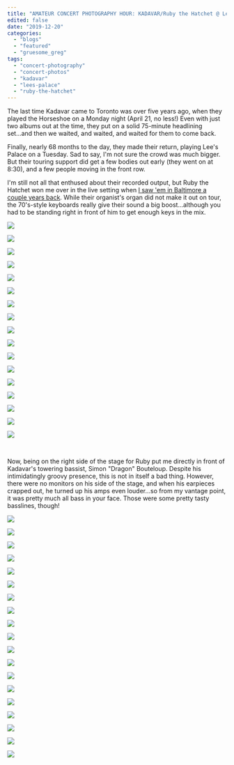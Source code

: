 ```yaml
---
title: "AMATEUR CONCERT PHOTOGRAPHY HOUR: KADAVAR/Ruby the Hatchet @ Lee's Palace, December 17, 2019"
edited: false
date: "2019-12-20"
categories:
  - "blogs"
  - "featured"
  - "gruesome_greg"
tags:
  - "concert-photography"
  - "concert-photos"
  - "kadavar"
  - "lees-palace"
  - "ruby-the-hatchet"
---
```


The last time Kadavar came to Toronto was over five years ago, when they played the Horseshoe on a Monday night (April 21, no less!) Even with just two albums out at the time, they put on a solid 75-minute headlining set...and then we waited, and waited, and waited for them to come back.

Finally, nearly 68 months to the day, they made their return, playing Lee's Palace on a Tuesday. Sad to say, I'm not sure the crowd was much bigger. But their touring support did get a few bodies out early (they went on at 8:30), and a few people moving in the front row.

I'm still not all that enthused about their recorded output, but Ruby the Hatchet won me over in the live setting when [I saw 'em in Baltimore a couple years back](https://hellbound.ca/2017/11/amateur-concert-photography-hour-days-darkness-day-two-october-29-2017/). While their organist's organ did not make it out on tour, the 70's-style keyboards really give their sound a big boost...although you had to be standing right in front of him to get enough keys in the mix.

![](https://lh3.googleusercontent.com/BW-wefA22rKI2ZPgDaNX105Zya1pC3MRzhP0jG_JtDB2F_DH6XppWRcaNIYYznE4DN-aWgaE4Ig8d3DGHhUHwBjDtinjcIuEDiC6uZxXHmS5lgW_T8u7UKw5-me-YtKM6InJ8MT-VB5cpSZnPfgKEMgW2DCIJDj9COzVGwXm0EjHD1adtVWyg0d2DnaD2RQZFpqXh-YZ6RGwgr2g3DkSL7dzKOpudl--9-CdteDISC2_dAjWlG_4Co6XsiQIFOqHnMiwNXEsAckrsAGbNG_ToF9B8vJfwM9iaiMIGhjhb19faB7cIUWUtIrSG3-HhFsevaAlwd9XIi1CRC_C-kY-OeS35JleXLKxBjLin85hChXnQVO3b6XGfroDjhGS5hhQTO5dWhW9MROeLI1d57or4OY0awHmOFRxxXmBiRG7SpyifqluxT3btSqzxdZz2CWJ2zcgUplMkAlO-bG2XmyPcZp4McLPKHAu83g1Sg7bgMFEXRgnkALY25mxN9crXS_chgbtobsJIE7oizyJvBwM7YJ3S4f9rhl46fbcHTo6bN1_FNN-I1V48jXQKiTE62wXdSEOLwVAi_zEmxMiKntRFGJ3ox1ca14CSbDSZPCU91zX0iWTSiMJuT2xh30GR8_GYtjo_S7E4BWGOkgrgxCxwF3wKCz3a1xcHwYV86orLDi2wOq0iSIcRxP3prjkw4_EJtLCurJwj0G1em4bcd5a2XrKS8qERl4dUq-3Ud7Mj15AT6kJ=w843-h632-no)

![](https://lh3.googleusercontent.com/X4txu2t2HxOHN75HUpchnZKGlJ_1UlvlxovLtlxDuzt30gXYGCTShWz_w1_4xA46aOrVMWMiIU-u8TQHgKC2Z98_3CYk_bShBrQ0GpX-bg3kFZqGH2UZVOj31yWBhMFEMiMddgtLzFhqQzmGkcH3pX0nIUiB_OUsq9p6joq33JQrOSPpqK1svSXTaRAP399W1NyTaK0uYOi99bmHK6lE7SMWMkmPmQeY39uvQPu_YoUN2eALc1DQmsiSHbZrrhHBP2gezwbFb3wEClIC0RppvXIMStH6wEE6HV_gy1KhQ3xUjzz3pak0GsQ_E-_FIyQz2Vta2G7DHOTtiOcaCW_WukDLtKlWbdwYEzzvga1uya4w0x57scgBPizyWLSCU-m90d4PHkC9ATpX5ob6Gry2zR7ae20ArVvaWppk9vW6x5gy1GlQyG6Ap0KeU6oPw0z32wxxVdfjbHPIX1koYhVI6aIB_44jB7iGEskFDw1DfS6QvBzX8z9pXFm9ogZBHgsxVyHg6uURdbu7P8ukQ-0NMFi3rTB-vm-mcikrss4qLd5jCK322WNXVJ4J1yNzZei6pxHokp8TCfnAZZrD7vIXK0K6OBwwIHsu_K9Pzs2WBh78rNqY10sUSNODDP2q7AvsDKRVWUn_hrfa7g5pM2jMHfE7QpbjLY6TvsCaUbPM6XL1IjrUzzqoaWDbALdzEP4L_ZueWAcoOwhFJdNioBzdq4kSGqO8oNifrPhLPO5MTmnJEtWO=w843-h632-no)

![](https://lh3.googleusercontent.com/7wJP-xkc1g5ot8K1EBCcMdI7929a02K9iFf_K1V6Te-jB-iqAqLOAzxifqsjv6-mEk2Fo7Yg29DIukAJxkod9nVYNhUcVmOrtADMwVXTmwPalfwAh-6sQdvClYfchYEH-ks5D61BL1bls8LXU1I2ikK4voc95nGEW1JMPMaXMsTVPma_0pFkF5H4xLZSPbQ7RqReadZW5j2LMQBj_ITIbqWnry8FRZNbJ5WQ41rySrTUEgoX-X4oVio6li_phlgSeuzKlxhV-nxhFjvBRWpvo2seWgdD0lKLSwFMGWKCbnqfqIIfNXOZVgfrcooWk_73jkTAwPNUkykZLa78-HOjJvBRnC8HRw4ahuRWtGl34Culsu4lLThWeTbmJB1_4EBaTDmTvtPoHvjqvqfqM5yyYyQyVnTlUr5uF6KpTBtrde_2qZv_p6G6CHRyat6vPvyNKM5ulQ0aFKOOp6wWpkSjKGc7NZywfnvL1fcl4Yj-kjry0V7Kd3cADpRQoEvugGY-U5TgoM8B0aa_nKMe9WhM1Jsiyyc10AK77IXtImEFcrPkRUmPv0ymvmIoYbF5318uN3lRVL44514Enfk6ZBtHr0jDN69HSqK7nNpwt9ZU8VoTPvmWgjSDgeKxFeh-hhvqk4ZCQ0lOTYHVSdSsBrKCaIm-dN24sAEjyM6vY4ksPCFOf6nnaH-2NEg=w474-h632-no)

![](https://lh3.googleusercontent.com/RtJBfXXiUOoSDLJLs4bTawvozTgLS6DnWAT778eGb2eEwTJ3gD5g0Q05H2mxp9s6tbtgN7VvdeTN-EjznExBywM9g1TDZfv1pdU58JphyBV2Q8ipa762Z3SuZNV4BZhRxBjV3BxsNytNe8OpB5biQ6q1xbM2n12wdezR4ypydjrfZtQjnkHy_bGQQzbexJN6v9uc0XTV4pM8mvFYmhG3j1J_6HyiIXseCcoJDZeZ1AsrgaCrNSxErPrRFTnRz1w2jhOBpvnY8gexzaOTl_nXs8scTx0wuiPef-LSOSYT8BPJY_fT08ms7MoHyCY1ZKGV0ZeHQqAsO9isJnofWAldNZS5wZCjv9-9SPoKdCKe9ZH5nRIZBrVO9UPaSb5xbhUzhzRJ8e6H0eipuVGZZat7HsPbES45gTW_1vrpOx_96iszj50SouopiYMN79HhsguHIXsW1bNd0rcjAjZxRWHm0W5WgXSKA9cAdmD-Y-psHPFA3Lh_xcvaxYtLDW1Eqjrj61MbpIVvQ3QArJi-9YSbZ6txODYHGNEYoboUp0eXLn8143N6sq7l_HttaGZzgCblTJxgTr8uKEWEOISeuSElOjQm4eBCGe_bEW-PzPTiK8Jea3cOiBUJhgEVCfkbP08kr10JEgh1R9eWjpfKl-M6MO6n00NFRs9rzev8e9PALGQvFhpMWqSW4PY_XwH5RUvfpe_maVRLpJW00ueM7B27qZ55GxvTtwE3vUP8XvQijSUUXfVz=w843-h632-no)

![](https://lh3.googleusercontent.com/enAFrPjXSzsshcsvNQanoxYRyGIDijCH3a_0TtKw4wUPp96nnhnCLjfgVisIA2vyJSHIFZ118B7E0kA2gOViUxvuVw_cACCSeb-RaNL8Bfz4Z6KH9diswAxmMzgyF4cBk0tG53tt918kHiBNu8t_d1o5RXpD5uA8T_KjtL45coDMCWJcTvWhvoZ_N__nJ-8HMI-UuPwdZ2Wcj0xPmkZuFOaGqlDeDnplKFwvNUwUOHnaF_qJiODIMkCEUi6FW_txni3_fGjDcsmwTBsuAbG8nEhmUT4Iw90OkXJXsoy-wBDHh3BQEhC_l9D4zkjdL2nm_wseuYbX1jgyIfx1t2lvaDrSIZI_gpxMLgWco5gxUbZVyEORrEkZKS_gVL3ORokJB4ILpV_HL4A3vNmKXll1SFMjccKsODWnf1swaixKYIn8PGnIKNVnSpd1sJtXw0xbxM1RFtWZAq7QB5I4pd9lzcI70CAakSAqKZInrTVJeHAd0TlCWLGRxSnNn-vOV6des1pulqQZWnW5NTKYyLj5vqz8J5aYqKGCemyUbrhJMJEIkCPI6lK7eJKYTfL1_HDPEeeAb9tnK75hTIz5vaOwTi17PE8m_fL27zgWFFarLKHhDK6CQZYiIeAoUM1ilqoXvoPB_3SM0PEHTwRysXXFuGVZNcq3iveVYxcJWLi4OidS6EvUIWiyIoHlkp2ZgOS90O0E6aHvqpNgkMFjNhSaDNet3gQ7Jf1JOixoBqiCyVMasReu=w843-h632-no)

![](https://lh3.googleusercontent.com/u6l6oJAczlYj8CuD74WdahZOSjn1INQ_am1CHe-KweRVYdNT5jgdHyfney_MsvSeRpDZcpAzoa4FFva3E1MKjLVXGyjLuIAj0ZHjLD-NaC4w1XPa5lR--jZ-xcis3Bj0Tknb_6TPDOIb6NPvxalQBjgWESk5xqF6WbdTl1RzahcmS4vEwJEVkox_DRWgZjPGSgSpvMKK9su106Nslbj68fPvAMCnSF9JwrshIxWaLl-ayQuk5SEs9S5nvyV1zerYTg6SzBJAALeWw06IuHQFzBvk4Mx1qU_7_ULdsU9k8oN6kcpz-3N4szRUWXtjGgXuCp_5NyGfNqP2Np-2vAX1EeTUOhE8pqxXSsTREpwAQVda25QNXLyUYhyH_ySdN9eQ4jivJH1iAI-n2oHM16uhXUbb0AR7gEY1hVfQSip_wxg3HFN3OtavMR98VVM-uLTKwarYMuTtYmmvX8NgAnUsfLSYlLyW8-Hm8j4IwliQ3wl9FUhxNs7lJJ9qWV_R01PZBhpdJmrOhbZh6LwT_44wkiAxKsStOqqkurpuk5v4rWlY0J5YwB55wBdgZO1-2Utd27pcoYSMYEnOROIZYhhkRVJdPh9i4AWwBL_I0IvU2VndQ2Fj4Rv17p5f8dEuU8tEIPbMyG-nMOkwWg4UiwzQhfQAWoMcp0rnYGKf4tovCtxwtCLRB_3WeVtWDaaagH7Jl58EqUpHOuFM_w_BmBsdTCj81-zFbdLZu9vLMLM5G4i8RRdB=w474-h632-no)

![](https://lh3.googleusercontent.com/E5PfRNXHsLRipBYQddIxSDgLdx4b8ts2fpvb6ls2StD2QcaxcjWZJIyq1cWbuAILIUyVGIP7bSUGfFYTVYA0SRNs5deRFvdedEoRDC7o9lnNsFVYXPzC_1wbpuTnm8qAuwpURTtos5fQtugKXKP2e-xLf40rlp6VFgER5RBrMaOK71kCqzty8DVTAd5yOpHZKOMRpkIAQvQbO0A9qveHQ6nZc3kUhDhEQc5lG1ozhG4PLp8mvLiPWsWKkb2Sbs9Lq0PyNqXUzsR285yd-sb4D5wjILlucId7naYQqTkGZccDQm8TsFa7YooO7rimKOnSroL0Uq5nvl1NUGpaWMZVkm0HI5E3vNlk7NoFIWSnujTU3YFl298jm9kUVG3NxowUishWRe5VjMlkEL4M746gN-8YopxbPMitYWAsQKrSae2wPMISwsLh38kM5c-BPjoQJ4PNoPyhJnytLaWwjq_OjPmB_JsMpfNIfFN6xGlbx0Ct9D4BFXY8oXcvPTDa7adcuByVSqZMHOzeBqdoVcRAV4XMD0MbIOdeO3TvfBKr8DYgVVVFAhe-EpOCM2ouZPyPyjGn5YOO_nT2FWl-6GyGEtE3doEsIAXJHOvTY00qj27xNIml8tKQGciXRQXAvsXKkaZOhQLxphnQTdrnaBDgl6nVYc-VTHqsr3wfZz69_gFkz6wKNNcN-BPT7MplaRO-ADzbZppmnxPJ0VXKjDHlUjmom4b8l4JgIoznJNcQfogo8nsH=w474-h632-no)

![](https://lh3.googleusercontent.com/KLzuspotZx8Vys2DYDiWh8N6kBgeEEh5NTXcYDlKvAxk0TJibUBWqa4dFAX0TIwzIcvebtdC0RPvI3sOpen4DTX-7nB2WGi_KmFEMLSHsFUEXTWAwKdz7uW1I-V0eQ5zCELoGi3wuj3WcLHlcN0XYBADj63wdLWqHy3vwZIE4njezOj9394FoU2RXht3JQlcobfG-Ef1OVAK_VSuyNp_jJdOSkubSOo7ozismWRPWhJ4yqX_nyaUa5xTGLB063wyFXSQscn43dpUwV0mZnnuLS04S7Yc402_WPOsxBslrQVCJqeTF-feOhyRXQg3ILZO-jNX-YpOwmueb-SnQ9hLsiLFQvAc01hPIGM6VWdE0TtRWaohGcy7IZmcQhF0VJJE1tuXanSuVzrDNcQWJu48nScwCH_d460nQmCcOkORdY2r9qfkl75Qg4r3zXMU_Gf4g2DrMn50ztfxDk3UtNF9qFhcZ2mP2FnxEUAnEYn2gs3FxC9GY4OBz1rJaLdbKgNOOghZuaPshYMkV7koWj6pGGHk64A56pRLs1EVe_YsrVMLUq1W8AEb4vVqRzK-VyyiTGi7nFjyIUSTK3AypIS1R5-bcdmMadqCeZqo9Yb2K1TbewgMXCyLAzOaU5i7qEHGU9uPViufK-BFWbYrXj2VerXQtnCjYjJBKN7SQv1ZDxrh5d3zI91sQ2ywn7Z0PynzwqfZN4096GZuBFffpATUEaQx4KejgXcFlt8Bk2CZvyuH_vzg=w474-h632-no)

![](https://lh3.googleusercontent.com/6ZW0h6VQeuENeDcczJuyJ7Prx9c5W0NuZNEQmA1UvdsikhLo7A8GHMMAq3mAnd6Mv7q6n3Le4A9sjdSkiJfOSl8o5PuHsVNcMtUpqjN4g5YLzRupLaIIF3ocs2gJUk6O44ldFyZ3RfRcFnRRqBllUhk8PzU0cDTlQqBUZOj4ULL7jAhQe_Lkmypx3szhLw2e2B-WrjeirucwX9XjBEsPq-zYUyhTsfShZxApA403Dzwt6z9VuY0YmJCgZNglzCy7EStlIMtkuK9qpg4G0wmsx1fkaVaaHu5HP_Yosvm8FSjn2HWqvLv8ScsJfHXn-KH3t9p989ALktXVvWwIjrmmkzzf1kp4L7bpKKhCSDJrQx7kwq2lHfXO3ELWgQYRO8FWPQbsjPTd9kBrVUQ9-Cp-SsePZfjzZ65JQDxnz4mJq9P4aKVUnMVD-_vG0QT3psS7WLZlGa73n-3Cw03Zfc9jSrcVHkmAde3Z6G0bxb6P2HEKR7QjklSZ3IRce1FVWQAmGe_lN59xNE1rhFQRiuBPuc7WGWPo_cno_QXY86FceT39-eTAQ7YxEp6iXZ3IJHOEEpPCx7Mfby8N2uh3QlPA2IGOKBpyVQ0mMpvScZ4tH_rnXzRb9hFhpY5yoa207IxxPb5tkk7spCz584p5-f4a9C9UZ9382Qy6sACIBp4Vkjs-GFB4Tb_xFWQ2VZMoqiAzFm6-bHERa3em1wYZTO8SoUikKtpYWlEAFkNoJAL7l0ZVNEIa=w843-h632-no)

![](https://lh3.googleusercontent.com/Q4lcHfDg3NR4xs9w2qrOPFU-jopnzwRnCKWhrNky33B29Ecde5ZusT9_VuaB7XA9tjn3w_pYRiqxE7-k5vLQhyx3b_t3dPEduXzw4n1JhrEzw6YE__1tKmhVnAJVNCa5q8yfzhJStLjtm9OEGcz0bQycrIVHUU1HsGQ7GHDzTX8GT2eteHOZs0BdagUI1Wt_sDgEIWw3nVw5OZJrrPinD8n3RMuleI0I8YQL9-X9htxKunW7ImK-Fj4-ob_jlMz9tzARIuy80ENPG12m78ysUcFluMlYLpsh2X0kit_A70BMYgdoV2yVIwuB0V4z5jvJRvVY5fD7_Eeh9jWD8i63ZTrW1g4Qrf4_QREfw6j7PHFWgB0LJ7AMTFZMFBC23dNmr1JUHXnewPfP1P0BAAsFzt62O72Ue_0-wXOPeo4pS6Efu5S6MIu4Inkq-sowN-c2344ITEeh1_nSBhBJHOxqEP1FqM1otwS6vY6dCby4ltsr0wgIt4SvX5oyH7Adm5-e5FXqrOAMfq9EgKdE7ufqNFr166oxnDkaSVrs_xm1q3USNqVJoO1JzhyaDZfq9Vcc5MjFeYMfn1oerPif8VvJ6x1R6VsZq3ewIIveYi9CQWo2zFp847w6O0llctZg2rMx1wDCQwYX88SfRf-_rhm_owElo5WXll-Za3D70jDUedrwWqFF-AUddpGtIPRldJ7dtI9wkPh60degwzOQCn-RKDL4VOZip9ffxqL1eooU7zgu_44j=w843-h632-no)

![](https://lh3.googleusercontent.com/clGwyrrScYk3XRd87kOuS69fPtHI9JfHBCF88ud6GLmn9IXkgAQht7T95cpnOqRaVPjMLvXrSlUIG3s7sKC51NG2T5VA8W-UeG8ONURV-TJKSTo2YnRZl89a2o89rvkL_M_FDdIIrF4pAggoF14QPNUYP7mMn-fDZ7BuKFaZLtTzpRWogkrsOcQVE7EZ7C4DXbEJEGsmc3RkBs42_XPMEbvcqNGrVjq56TdNeYc_yVYCm01lVpfenazGwsm5uDSdYV28hn1aQhYccBeMU5gloLUCwek-rjIaImGow1GefMep-OeDBvf5NLsS-aciOltPy4JDuAbOjOKoIwN_U8wM72M3FlHKKcGhlnOaw2S60UIfBVMKDmpHPgqQq32_NAtneGF8qiMf9kX8cMw2Wmhca534h78iQBzlk_3AjMOnBWPx-GFU1zhwrORj_REk0h7dhTEEhmreUT7Ab6PkB4SOj7C6NpAuihkKfkt51Tu0jnFucSynmmm0bv0kU_RnYw_-SIPrftYasr288nR86iywxwWJa7rjXcAnwOQzKVoF1BnE2i79jpk5auQwpprmfBGVVhr6dT6-_nY9qKDpdF4hChv41QPbhivnhrZ5akXDLCkW6UdAzoyz6aTf7xDRiVEFc-ub76dUr7y0j5RXv4RBHCKBFB9_5B_QOpA5pLEhoFvs0qUxcMnWp78tuIY4CDyy08jYRARqr_Xlj9h4jF7D8z3XvqqYkh3te3YbQmYFRPhWOvuZ=w843-h632-no)

![](https://lh3.googleusercontent.com/O-bakTAG8BWYfUzTjQLuq2LmWvl0rVJmUtnItBQ5aw7gAHOjdIu9ur9q9BHvRPYUGDnVTYoBRqgo4g3mLG6ULq2kSBCL0rAikgsmu_9_EMND18l_JHs2uf61QehyKXlgrQ8p1LszczH9H_7bYGAUiQxYr_RTQ7HJ3J6b5lT4lAE42IJO-r_HavVx4AnjRek6ZgT1OGpEMT-FxHcScUJPWTuHWcQxbWBfP75rdpIkS4ZZJnFDKtVnD54q5hWHhBvtcYSbuMMe42Os4gYTWE9_0t05nkoJD8Ws7Bod6B8i-adQ8204lUkyZsBiqQUA5OgPdWAAVmzBl_GKwAxBQzCsyC2n23Gfhg9wOOG_k3KbLPD-hc-IJmrxanySUnYjY-is0_4EYpw266dX6v3UYbDj94Y9uGsKO6Em9lN-OxR9OcXH1-ydXgJVeqB8Xv_Fho7dvRoHy9hKEsnxBxWK8zBhZLto-v72fJ8SD3VwtIYG0h4cvNemZfhHtozTCXeaP9vh8oP0_-rC-EdWjWZWaZnSwYgm2j37yN98FkKXsHkT7XlcMHyh3IyS2KJjTSiBJkVYzMAjTS6tIw_dEACJBsZ-bOZPfuvtbt-ZG58oMZpzUcScUM8xpN4gewnnG2CQd4Yfzn-v_iT-JBYG2KdPN-5L7zQDoZJ4wdPFoRA4T1LDmODmO7jjNGUGQ9lrP7SXyBIPx4p4nH2y745q3xLTfg4AhGv5vdXVLzqJ0pqFkComhILmHpzQ=w843-h632-no)

![](https://lh3.googleusercontent.com/hYI-_xVWO2EBdRbwy5tTJsTyeisuZF6RvKaalaNbmqvLeP2u53sGWNQbDQX54vBhizWdQs5Yorco6__-ODfmNfsJLcs8cwKlbHdk1J3Y9XL4U7-JIkBwVxX9SZWWUS2hB3EebcUQwH5FbSx2cMdcPyzJQ9vTTSUXEciZ4vh9sd4WMROuYBBwO688_p5wDD9WXOC-WhpjgJxOEvUK_oyFv-4nhh76sFoMo2_aXwDNp2Yo2YZpLgdQHRhrNT0geS4N7TRe26KCZ1yehe_I72WnE1no7A_p7EnLKi_sPeryobT8ZhbGHWywj3TxgmtwUmATDtHQ-eUAqF3iCKa-Lq-vYMlFW2le-673PDa_3LVQ3LQ8pC2z_bxT1zJfM4VGPNGCDP5YiKynPB5a_PwXMIBRJrSNDDoXtj_mI-Vh_XmZPyzFaQf9WVBcuM75pOPpqHIV8KZjtQLqF3SqJaU5OmGT6fWvM9gun_R3u21uJ3nQunzYRuK24IexzXD-pzQVcIjRT2J4WiFWheTAZDuKXEN62lO6O_efStCuWHl_zQOOsBHLWiJMVgCTZgO1mZaiLSYABP6KgolC5dUsubZkTPdkzA1tLR0e1xOKX869r14Td4y1fXsKfaDcyq80xzPTxYep1Yy8Qtk3eXmqLEx0iUOPH02K-VD3C-LywpMezhvDvKt_1hND4shStl0G0vn58cYksZL5MRJfNhQ9A2ipuXYr988X10vjKeq-Ml5gvim432qRDpcA=w474-h632-no)

![](https://lh3.googleusercontent.com/iQluOXjCydGNqYWM1Zf23sdawolpV_j9ovt6prJvLfCLOK1nRCKC0wv65a-cn9P74Ocy8iMwFeLj4hDuoJDN-j4hxz_l0OB-66sz4ynEGjl7Z9weKS2hgKMpox0SXhZOpjnY_fpc7PNmrO959-x_GknTrtxkopIJ5fnBOFtivMJwO0Bx-x2GkRm-UTBgIsEpVgvLzoOKsuKBzR5ZnxO1NFi1QaRGwjUaAFej2CAzltNOT8CTX4y-Q17h9yZjAJOE1_WY64d3dw0ehtIkrPhu2d4v6_7Wpdo0PtMkQYhN9NF5BuCFTUGy2pmlblcY8Uy9KVckKGmty9-VlqDScrKsV87xBOMlTrX2KP0ruQMqyw0gZf0NetThpOsN_k7oCz6zRiponuLsvyLr3u2HXoPyAcJTpxjRho5Wez_zEv_ba7013kGlt0B7NnqNqk0DF46z5IN5wOMnrPAiENHCT8KigDhqGMqHdcGFTAhSA6OUyN1Pv2c59BHsX_J-yVJZZ0RHz4PwrFa_--PHJSggTzVbhoMtYtx9Y0eUGtQmDL3zkSRefJixyJ1LFN0v8_2pY-mZV1PspCPw3KKKc-uepFnOLxwMCI6rlcvbtiBGpQ84LhZIpODp6H7WHTnONcklFmNHAhG1cKXhrbI0ZmUzs_C73dFB89zurYyPV4WyeFfKqhqH4L_axZafcGDLIL4ZW6gR2EZwkIZxK8O1THVeWLnEVCS_30kJxAGzIfCcxxqY3ToHA3tk=w843-h632-no)

![](https://lh3.googleusercontent.com/2gXUg7K9v01u5REYAogpzklU_ogyIbjU4wo04C63uXzN4jtvTl6dfZRoGkvFcg_0CKhy4innmMPIVLScvhQoSjdje1boYXokC2Kn884un3kCmrvv_w0AJ-sEhA-NuxM5xSSlu9EJ4dczIh5bDyu0numO3VoMbNFgVxNJP7QIGWh1URJ48kwrG2wVC7QKXONiiVIz7gnwmuzoZAr-swScWyzb3-WdKmhK3S1oTb7Moyn0pXxe0un_QmefOye0bjpe0G0pZkC-u6INOKHX2fk31XtBYd4o77ihPCLl6R5jSXvAi_pai6Ut7VxlrvALPphHCGwNGnUGwPCOCCdjMsrJWfqLAscE_0GRV5oiQJZxHI4-etDKX7QqHgoyGSnfWu5ZZh6DZReE3k8KGCQplzvabE6_T7MRpcxsKd6551CsUbrB8ZkW8JeXFOPiUusNemYHDys7Mddham25XsxWVefmJWUkW_FebSERv4QLwNc2t_2EO1O8Xc9si02DepmW7Smg97q446x3-syRoMW8AouOhxlJLePhdghPiKt3I1mTfUmb2p8ckyR_kzXhLePpxAfk5PsWAFInBXjzuYf0mqQq36qSpLh1x9103btoG46kZul8sdsR7SaomWlwVg5vKbJGbB7LIQ6dR4IStLqapMgo3Q_56pbVrbvckU1EF6d1QBxo_0na-Z-0XP8w5kg29BiPFpVk4HrK1kMNRehYRCMs5C2BzFD43zrcsSUVbroIRtJhCe_Z=w843-h632-no)

![](https://lh3.googleusercontent.com/xFAo_p7DQc3ixwVgZEeQWmg-dFq1knwN0uFIWrDQy-6cqtsOtCXnRHKC5FOSi77ITatYoepRrzpZFMJohBBrq0mUuTzMG1XWVqZ5nxKlZ7EXxS3qlsCCod_LAsQIF-TYsY6GLj03YchIK0YQHaIh6DM3GUgofhBBi-bZDGSmYD7cpjlOLrzZc7O2CQrlQURghGX_Eljo_AD8ezgvMTKFRycLKlVu6buLTp6RHlsaV_gL4e3Zj9J-FTpyf28VvZ8JeWU_ASr19EdxyS2olg1G5zG7fMcHAIZT9R4U7d2Rqm5G6SSDv_Z6xxmSTOWxBHrY_Y3GV075tqy6oBEZ4ph-5v5P4aHSlj-abh2Rc4PF7XaEqcmeNGnZDa3gmkNqO472mQ9uSkkTt5wXVYmvPXGtbDjfjqA20zbyv3NlKEgQQKM_59r6N00irUIml9zn77_v2u5Tw1xenhhhj6FWy-HrqsWvW974jPHX4CHi710YhBtFoSCXrMZIJBFedFEST1BKJvHiz-UkO8KWAC2IWypQk-oFYvJXwRoXo--Xh20OqHfwAz0Fce4QZvSsmUB4k0LIv94md8E8d_dT_aexD5jMmcIuWC8xubFKyfVekCIJeb4OzDN8dUCY9IARTA3F51zisJ0qD-AHnpdkYoZAUUvknxeNlJqKGU0fsAmpph_F338hiEKNN5_TzKwHFlMXCYBZb2KZnoNkhAhoveRa1Xddq-kwFtRtXeeOBc_JgTKJx561PYzN=w474-h632-no)

![](https://lh3.googleusercontent.com/V41NuW-J3T9FDhC8BcCJNC1TdeH7RzbYRjYV3pSIj9GzppMuMxErzmmVwxuFR8mvRMah7UjUAsYhhXI-m2IHaWDp8jvCDo9YBbpLMQQhqE_Lc_Q3QRhZaBbRMSZBbUR2bffeL-odK-3NXdWy7dYmx095-vRvWlaRopj6nozLJBTwFD2wvh5SbYzVKvqad7GZUtHIrz76OMMhAQ14fMe4a6ZD9rpEkMYSYvEM1iHikt_ikrCor2tV3V9URSHuvm61Y0An4MIx_OzpKpZmnK3k_-B3wSBiUwbQ1HxFM2PKOv2aAMi33UBT9Fj08dqiRdrHPIovskQEWzKK-Bb-4G57FCHGopp1T4zCCrD_snvD9MB2fx2NvDzOhpfYa-SEoDfRF8r4knSQtrq6sOAK_8ImwPN_xtssekmQ-GdMAj6V4p3604YrDJInO6KxN71h2D4wPZF0Enb8dlw3kc2rQ4B9o_FmYar4GFyqNWzlU7SjFfkvVqJgbHSUZtekwTpz_rJxDYBihBEtfstvb_8rkk1OVHoMpX87l4V6Fi127cyGMXDXRSyN_jpcUDnlHngrRtmsJRI-1XyrhjuyJENXYrbz1v6RkgsubeVyKysePlABDlCdcS_IL0HG0ADGa5Ur6vE5CbAwJ03a4TU_kXs2wxKtSkkf4Fd7l_AAsqx6RVHJG5LY6pFv02AG2iC7ym87e2MbkW85ppvCokKN5az2fTzOMUpZr4rWBR_EXmMtoWLYMW3InZ9Z=w474-h632-no)

 

Now, being on the right side of the stage for Ruby put me directly in front of Kadavar's towering bassist, Simon "Dragon" Bouteloup. Despite his intimidatingly groovy presence, this is not in itself a bad thing. However, there were no monitors on his side of the stage, and when his earpieces crapped out, he turned up his amps even louder...so from my vantage point, it was pretty much all bass in your face. Those were some pretty tasty basslines, though!

![](https://lh3.googleusercontent.com/O6MVvjNoN6uR0KfMCGp5-eUJOiKuPC_XhuTdLH5HXV7fgJNKvqsY_3z5k1QL-e8_RjEtzRzJoItY8v7n9hDtJWFQrvo0PcPFhWnlCj8S_W7EaC6NyaH4z67g29qSiYWbh4CGPIzesxGmEacihvx_MwtP3C156M62y0Ra5tjNFm6H9Qfi_9YerOwqA0ENW4HqRfHfC5NzwoRjfG_MQiFBB-af47xGE1WAWmgBkBsVNwPqhYV_Vn7Wk3tDmL4vhi-VT4mSfHwcdAOpHwPJ4n1M1fttbIQvYumdO5nGQMiOcWwGSA216gyTthflMY9UV7qqdBB9osSHM0M4brNVgaTJ0C16JqkaTiDqIiAJv-dY-KCfkR13a_M54MjJRTMGCds59qog-hdNKE3Hp6i3FFkB2UqiVU0Gmrcccn36fqrJxG3fCOh4fwKBttWUS_bpPbwgdvhNa2rjwDRVyN8JKUFl2L0--1He9nEEf2n6U0hYWDgk1BSqz_RGzjPJr4n105fxKW-J1tvY1pKCELLg-BbuTO2IQYaETLeFFb97UeHQpfvlrK4W-XqeUB8hCOiipXMOOneS5VGNNKP7H71BlTPoUeToYnnRtCO_jhlc2z1fuEiDvtmxmB6OJfK2w1CFyIGbOHoa7S4t76HMs-m0zYf8f6MSlt3cBqergTXdH2LJTVJ8n7IiyopU3W0=w474-h632-no)

![](https://lh3.googleusercontent.com/pC-DRw5I2MdxQnZG-vUreo509IjYAcP6XYLQE4rgpSG0iLaMQZ3Mrdhm6HkgxLjQ0kwN39_2U_-mpuXLiPzf2TDL2kMUWdTV1yIJqcWx9LsxRlpJDTcEU6ilbBhdUU5g6wprpm3l4Cyf8nKf9tV8ewgFHeulPcbYiRmM7oN1XaZERy9Iduq7r79m2w8V3xaZ5N2W0W-r_DCcgpEMTa4FeOf97o5MN1P6dKHcq4CshUC0Azvbg_nbTbXC7uz1ZrSf-R8ZHHksFkmrhH-GV7rusg6uD-JrUGaGYBJCDNng1ytA2zKcLzM6f0sCgYjD7Y06JjUoL_cqXsUhCTcrh0_Y5j4BvnNcOtfpaVj27No8_YyuRvSDs6-wcy1VeTRET_a-gAFcSkAPNmSr_6mYx6cWHKX1goLwaflYoqmYHcu1nBBRuD9R9ALxbXHwi3HVYw0Fh9HorfpQr0Hh8rfpA58er44tNIZY9X63k0wbHN20vUee6d5GNt0xsdiCz5X-dRuCViOlC65P2cW4e4OOD2VShKT1gLaTwah32gj-NP-Nt8rhE9AcjWlSXbzz35RA1bDuJJzTgQ9y3GM_bEk_9zS3DqLFpJKHdNnZfHPjsaGHqekjQhUmfYqhNUCOClCoRDjyh2EW6JTFf2W0yceatUbcliaMLrfGrXq-fsOxGxXtApexXG6uVi3v_Vg=w843-h632-no)

![](https://lh3.googleusercontent.com/vc8fQsu11Nbf2Lo-ih1XIAWBB2nL7O7ePiBK7LgPITPfxe5dUfSu_8ADQzk0hYeBZ5wfOtQEtw5VNkoRaWuuRLVG2HwWkErIxOvnB1qfO7vE4hSZc6teOBKF00K7hsmYRg37T7lC1jy61aP_gXUxj5aGOUkgYXht1DZnVMeb6xJF3V4zvrrvU5MR2-z7jrDgfo_qrqpWsesS4jDcodbnRMcCjTAclT6q__jDEHMqU1I-82zvOOfEZ7tc_ohcHnAsNX2s-gCbBxeW5Ev4auP30IhPiKZQTTa-BCVmGK0SoeE94tbnf3w2c54saB-_vBvMi_c1EVvb_ld2y931hvU4tiftFfqUjBGnhQ04mYurHW1M3BC2HdOgGocb2q1T4yCJVyFG7ZM89ELeHHA1Cz8Q30vEhlT8Ukei8p0Ts9LcHWQ6V2lTAVKJWZd0DDs51WmPqhLt5eFKSWdbVaB5Q8xmuZw_igVCregQT_kB8RwjP1u02zBIzASi5zdYIdm4GHBjX8ww3u3JNTLvrbAtljCdOuoa4pX1hDku4PB7HvkJjMEyjE0jNoy7sEv-bF71R3gVbLDyU-8gf8oQEdpU-8V8bLriwwyPIE97Hc_eE55_c-wucqT_0Z5Hx7699CGEsbXAVv135t_DMtWscKA_Z_bTr5Kjw1jNBPVAmamZU3SeeJ0NwktspRk97w4=w474-h632-no)

![](https://lh3.googleusercontent.com/BtHUttg5MjcHvilAbO5349QZvSF_Oa9HcH9bBZ5ghN0zJTU7dWCl2vnWTmSwzl3y5UPQYGkuK2g1JjnmDajmf3ZavmtyPcTUQAWPsSbBaADKxKzGBwOSpkMBdKfMYmdVqCNsbiAisq8HF-LwykoBFIENUKW43yav1UkpdaseCu6uesetlE6r8Z9jUbXp9oorIDNzGnFb_eZksDbdjeKNkKEFhGQqqpHXJoJmBMHOE3NcyoDppgkXx_mRXEEkglToPOj49AvRS_bI_RgSqeOv4h26ClFYs3n6jZ0nleUsigx9etmql_X0iEXBW9tHYY6idvUeiwSbfok6K4jabU8KQ-l2wCs4aSuZ0xvWrkt0--IveEY1f3iX-c7r52ooTDoJbTRfd4WtZV7alvg6TXZ3HD0d-rim4uebOXsxjbu3sT-cXZu3uLnWXHGIEtcTuSU7GpglJJPRMP3tdI1FCJniKLMr6O83Ud4koLxE6jO1Gorx-76rVE_N1wMs66g8ztRv9K2Dkr4Rd7_UF4eqEAZiwS-nOdLQW6vCIMYfXebVkQLFI72ADMbflTdPkSzjG-wHpGfOry-l9yYtCUAFLXWTJGlPqg7bkh29g1whQKxHmd4e9ZOIqVWQ8nOHZM_Iy2Isz_Klm2dnE9N9VVwJHEoWtwDZEcVMkuDIxlGMqOSg0_p59oUG4hOiD7U=w843-h632-no)

![](https://lh3.googleusercontent.com/BZ6JRyugpvUSeD2JmVPt1ilLQSb4yNgyKig03YXNgKVe_2DQcy_ZQOUOMn9ZyPMMsjNgKw3C1AWFJNYjokJUROF15oyqHTE1UqkLYBowx9v92zQIVBniGJ5EJimEbvORHqLpAhi7bXd-Io3i1cJ4pZqrh8ZLVXA-3rlPNAatV5EBQmHmg6E8r0DiNtEPc_25OAveIpW1W1VEn5Kn6-yn63ETePQrDqmIa6pUOQw7UiUyA7LactGfT_xJS4jjDdi8SDeQzCTlr0kpeMLSTvrhXD8FA2rfGS9t1vu2lAEL4v57m0-8adfMkF5BupQ_f-QF1Eruj22Ce5vTOVU1oIRPkWu8DULQCC7zQ1lAkylwV5Y44y8uWeYVJVIHn4DHjgVz2-jAbs0YRgVwljGeurVhSyDAOkr9AUqykpewGFcJ8OgNY2tqvEkJTfJ9StoCXCMvh9cQE4hUCSAVErZC7k9ZghUWZdLRl73RYrNwdvvguQetHuE7-GlPk17_tjZ7iCC4r5QXxfhACWDgG-Nz0OQSh5XOFvjoCFvpxgI3X2cJnO_MFaKFpaVgL9iR2xG5veFyya-8DpHg7tldDjPB5L6vnS0Sj6rAEcGzzRwP02t9iYR1kiPeIjcz_Car0RBnHU7R6CfE3umHRqVvlx5RQztcSq6xSIp9uDLZ7ApTsbRH2WRTC8U3f8RIBTQ=w843-h632-no)

![](https://lh3.googleusercontent.com/UqybC0IEr5oGI-naXHJlodtSPU-GzkLSgJLKdqSJ3KiboXolu3Ed6brTg0aqOHxoKJhBGFHcxME0Yd9PMggzCWz2ROLZueY4AXJBRvnRewKjhwJCbV9w9PkDVJRLDOPFxgTsUxvKZIqsEFutlbF2Nzt6ob7eBxC5JuD0fS12ej7UjF_CqbnK5HQ9DUzrwu0YSlDjmA2FfLsK2BVJ7W47pOFAenhCXxUyhLVa_vpCwUIxauSED7rnINuvJB_jrcb1KUFaQKO8mJsmR1OIl2pWSi5L-DD18Hf1Y1wKWBQ9AgWHwNK7mQCzyps7ct6XzxV9h1yuz8i6UDFtedF_j07u9I0wymagE_4RCoUWCcOfdzx_lhIheezp8fESedVMN4BJxs5_BUHdG9_iGeLZfDssdl6ASNFql9-7AtgLHFkqCm56NshQDOpW7lc6dM7L03dnL1xSCpQKIZludQ0GAngF_5rLcteh6WCl-p-XxKwo1GhqPcwc5mW5Je-ER9QnFfoxO9DFaV4sUQCJrxCqcoBj0klyFszE-WujL4WErnmBVMZ2QNMrQU80FmFShbRZd5LvV7WtkLvZgNt5RRmu1o7mNk1SY-GFbHUx3E4fYlX1o0vmeL6O1vRMssg2KvInvTCs-sgYxGDW3cxiO38oHZVt7GY4UMfGKH8CaWr_gJ5-oYzGHbZUt5MVOFM=w843-h632-no)

![](https://lh3.googleusercontent.com/8Xfqu9K4QiI_i5KnJBF0b0qBlCR5LzSsOxeOUfHu-wjCNLVLIlat9O9CgWE-odpkrIifB2hjalpMMQXM9YKhmGE4ryO7GRR4toIlfn438krIL0qQRJqdTSOBa5ScDQQNEHNURWD8oH0PijkhyISRCzGj25rGr6cgo5G98iwrNwXQpux-ZeQ9crebePxb_F3wlf-zoRpsbN5EB-6WyACReBBzI_tk6AbbO75K6M9-HYG3aPUSFWEfAMTnVURNW8QbbCiQ0bW8lC5cGen5qz5bqy7bHKaj_-8sTXGX2W7LwAQBb9F8tDLaDhvkhBrjej7ovqa63StncyFHZgHT-xrlSjmND1Qxhy4w1hJUha9Y-4Q3FtBHSiemvHgM4lF1Rc4-s9peZ_B9MpEM-axH-ExCZgpEsbhjw1bq0THVVyn_ohH7Wr_ffUaoNWndVnrlhJtmHt0CDnnDl2db4brvabnVUebk8K2u59xDpB4ZgSQaLP03y5ctOOazyr4P2XGVd55vHSaJTrbR_0gDxvl7H_N8GAg2TlN6nl33eQ74E7pMOLWgf3okNFXPkEBfTNozigUfjhj7jTvHGs1QYlZEAeySta7zLrrCr6A_ys3qiq18vh4KipN9vzLzdZOYGSrextxeanOZm0GbLAJ4luIN3VIWXiW3jir7OJNXi0JK7BbNnNTKVo1SL_amlK4=w843-h632-no)

![](https://lh3.googleusercontent.com/SXgGvB6ipawzaKpZf8Psxlvj5skpnn1YVCqlMymFtuEhlCl0yv0BmTXhDRQrKXzbrxXN89XRnKYefgA7VJqJmgBMt_jE04owJfZE96jMf7EFbl3a1CfzE9u7of0QUM8KffEe4fgpCisrb6tBf4K3zrW2-AXI8hLO_yHDhMtj2u_q9zQUk9wI4-aElIZOt4Cw0oCoSSS-L-hUKr-f_twF5vEU36ZMN-16ALl8lZfSNCjERJFxxUlv2-iJcyWYSyycojuL7TAeFhMZJ54YzfqmLJivaBrlFbiKovzhrM3cDIyMZdMD5Deocq1NAaAx7acqmBzWA8G0qa8Ta4iFWXyckwnxw1r71yu4CmGZ3OLPp-oQkMMPfggtEGIn9IfEO0EFqVtdKUIXRWQENNMFZY-dzIvXmw_mH-vFOOxs7PDRpCy88TM6aw8g5Ze32yQswu0f9zJpI1gNFjN0pf7Vsw6Q30OEiy1pXnSPVJO-i9chdhhdSymzc65MI-QI0_56okUkq5AyU14W2MdxMMZbASvb16GXKp12SpZejlbBcmd0jbw3h7bevsaiBV0a33E0GlbFVc85y__0VVcTXeG_CY0F5S6hlwz0vixtbOLrSMEce9DUEE-75YhQ8I7zwxWkaa-GO8fZmN6Afw0ibg7DuTDRJ00qUNp3vpoXl6jwAYmYKJytp5mRNdt7ADk=w474-h632-no)

![](https://lh3.googleusercontent.com/Qvk9VAY0taj1rArlRswy8TL2ylSltjc5jR7BWK7cyIZ1LEw2WJLBd2uIOWM8H7lqyDHeC-MLbErQRIWGwtm0WkQFW2s6eZWtxCNz6ab_11eOo1jII18gbnv-lWQJdv-mKSEUL24LUVTZe3W66XldvG2EIBzaGkV96n_BH4Nk8miVPz2Bfnl8TNh6ecsIm_9y-2jNsxrvexszIYJXNCb2Wv4_tq-8JWQKxWSspm5XwM6Cxjg-qqyZpEy_YCt6Vg4F9CfepUXb1_4pHwLPIiZQU1bTthzp00qPh69gFD9ecd9Jn6KCHTZRd1w712aBfbQNyrBQkSRl-45Ipnf_pEvwyFg83-M_8PT_0IotNWvXuJvgsYBkqsUJCX4KbgCTJ4odwj4FaIIoO6A1wMOxhcoa4zziMMkKYbxAb_EOqCSlTVtjBs0rNmfOZzIHKIA13Qz_hYx2Q1-LNPXx7MoqCNDYslhms9f47T3tGIq7H6oQS4X9YY-CqVn6WTUq6wSCC5NK_24ej3V8P4ENDkHG0Go1jJsBPFmnlSDyc6wXyIs_3VG3ccvR4UWOQsysVQaztJRtVr68B9oWNQxBQmaGBFLlGx1SyyGRWcUBo-CLMmk4UMLCSa2Jg19_gPekXdRZ6MA9xD1Vi17qri2x4T0LtR3w5tcEHuSBv4-Qm-tE_Jx-O9CcildxZhcO1aA=w474-h632-no)

![](https://lh3.googleusercontent.com/OyYcQA_B_ilnuBWkc9An7wCED7yggtdFV4PEydjLJuhaZDXK-HEqrcmvFyYCBNtNwVgwz5v4fLoR5CaH6yhIWVDUWFRCPFO1P9487UXLazTr844Pg4gWRVjsUZGoTyqONucxcZgkuwt0sEPK5KmP1Xsc0fHMMgkdOfGoGbjRqmT0646CvOwygie8ntSxVDt97nNOYvZCPep9UuxuaCne_u8w_ylPp48TYsT1_6GQSNW_sAtywSompHO3P4N5t3n6WCuYQi8hIbtltmI8D9OOKfC-syefAG3lC3SJaoXuHZs9xr9hMMWwi40P4o6gNRzl7LLWKGOQjct5-OEh6DYiMJrcFmy26n-Cis1ZlD0GE5epeqZeOnt3mtfO9k4-y3oFHG6WGUcEGMw5gRlZt9dr6lZgj6JZ-hBOoE1Dy6dbrCEeAl2S2yOW2xKl7f96C79KxiSgqs_1nPsQX9q94czO-2MEh83o70lD05PQDGub8E69Hr6VpKzJ5skWPpjZAzNI1xDxPmzX-m1mibxXKyZee-xAiz6bgyJ3pHmEfcW7hSe6-SyC2UM6-FFqvUU7sthtj3hWKdHd5D7M6sk4ZWRxZzfiW_rCo7z_gmBTg6A_3QDp-IDSZsYBOp2mMJqYF-_Akrk86BhffYlUeDlRma-z56cjZcEvOLME-83gCItHBeTsdCw-1t8tHdc=w474-h632-no)

![](https://lh3.googleusercontent.com/wX3168bIw_SOW1-ewhHTILVYehPotNqeOms1HF3HRy2Ny99mNMFtY0MAlkxz3DmdK-Ne0ftohFo6J_Frmi2-qw0N92QPYdhJKEJhUcsq4BoPVxylVBJhnCf2z41fwFS_4m9C2s1_H2OnKfethzXWqOzlPwpwTQBElGMPMVIDjg6RPCG3po4zTUvEqyn82DADIcG2aKIEfFkUnUHggZndlRytGCGiX5k7KGlURNgqs6WqMfaUyu7WDWVbRtMex0NIieXSuK32FkUahLT5iDP5EQT9bBEII72yoSlc7saZpG6S9L7f-mmGGgqh7rbFsp5x1IJPbbmlvmnxBSJd0l6IXB9aPQ3b5yb7dOlTzod-W55ORU2wC4DAztz3vKLsD6KC8QlLcF2Lynq9IBF7SxM9xaTh-3Dy2K6QGLmcY52AWi26H_8rxCRUIAr-1co2B3gOY5llVlLa4KlcgIQ3tqKQyihWZUDjUTvSXxTZ--bM_DzCNphtQuF7fZxQqdpgIpeV0VW9VgEH0vjgrV2jEDtTB7SxAxDibdz4Hn2kqz_D0H986wK1m0DD0Uk-sm2w_sqFa1IjlhfBw-imLOu72VNi7byT1ARLh9ydf6kPSKyyF3sdyMaPjNdgxV0kAhi1xD658zeXEQ_8QlPXMm2S2N4fOjV3fPYTgFuZnujz8Dm05atPls9VbrC2ghE=w474-h632-no)

![](https://lh3.googleusercontent.com/yTsU5ZSSKW3nX3ePuL3PjsUsV1SDkAxhuJJWDSf17uc3IwrBGBtfMFpDpJYV4pq5oQ0cIFo8zPzj8nynjXGcuBJKsmTyZnT6EW75P_mq9AVrNFN1MSnUSg6IVbvuYK0WlLg0g8_uyVyKGsQBLduj-C1q0aAjuPVnAspzz6oGx-6XejrtwclwxMCqArMaGhtGFy5O2LzlKmDEzT7mJUas76_4dDwbc6rswjW0hlTyxHcgHZ29D4WBmtC5Ix0Gani05pBDWxheLuz-ga6xwvrTQcBqxHat-vbfTVGmD4OELPoOqTBqpj_61MOsa3_Mrdk4ZtyrEDL5tFM8rc36yw-h4-LDlcLbMHUMJyee5DH50j-seI6g8HeYXGnvj8WVFG1VAuW3o6IetwZnHAKO9870Ba5SZll6TkDVofQBUyIGoRFGm8j-dNpboLXkBJPMvrW_JqMis8ArIGhHfOZT2Bk9a5-36gltQjm94y_zp79dRHuEKvGFnh9VUC1Hs5yaRENoJyTeEg55yqMajWvJrL8yFbWbUHgq-X6fSM0LCgoR8Ss3eM_Vtl1WVJNuCs-OeLK6VeCAyxvPuam8TCKLWIobofRCMgB2gNVW3KdUo3PDejbXE9zRLcmw66BR9uRTWCDXRZ246baGL1RCJ-FbGiABoFLU_j44LG1PT_iRT0eVftd1k7b_Vf4vRuA=w843-h632-no)

![](https://lh3.googleusercontent.com/FVho4PmZXVPbmMkvRte_DUcnu3s95EW__jkaBnWnex0d1BUSOJNnbrMkZEJ2mWZcpTCkNID-CFw-7sPMUc-M8i0MNVqGxEzaRDLB40kgLwkPZcxkkD_GzSTJS2whbcfY6cm8TQbv66W7aAl2-PMPVU-xZUE22ceXkDEPZUfGpE2PEHFsDyVZyMwsZpONjQygV_rtL3zJ_I4aGVugRpq-fvqe1XYFmZZcmbB9hjUAJivlKUfjIodnxv0lo2Qnb_hg7cnt0drsA6wkLUFjMBt8D-OF8YPQMKevgn8EJToL2wkD2FY2h0LLFJjHqQPIDdNp4mSsF8lzrdTrCkbVBHPOdhowKBHfNxzHMDm645q4V7PsLvedQbPJMZNq9xKJiJZ5iz6m-i41KEkVzQ9VocvRndHjLKVFz0ky564bd6A1qw_CoNbm1URjEFdlI8lVYUoR8rXhnEwiRAiOWyxdvlA_sZZDNtEnPVItTWBYs1iQErTwQy63lwFCa03-Zg2jZvc_oKajTIDZC0wWYHxHG1EC2xJOmC4y1lmF5QbyF2CQ6ro59i9y4KQgOkKppksGHNK6wY9rCxSk3Zmh6QSOM20UWLmeEtIzM6cE_ZxF8AgA7dm0tvs9BSLHpiw3ZnGLdS8xUKKblbW-DV4t8vfwWHFnyd9bzJm-m_2KYbIASDzYRRI0BZ_FVtTc1AU=w843-h632-no)

![](https://lh3.googleusercontent.com/ewR5gZz3j8wwSw97PYz_GceioQ-F-PbzSgaNihFmJq_0JuA1Kodu8ifFjUONk2sE5Tth4mzSiw7uxduRTJS0xk6SXeEgax5rSw1IsOf_Dz2tIhGZ0ys4UnT7PNhcIJ5g-zsIaDSKq_4KFH7aVnb40r2FJD9_plaBmNOc9iQjWJ9At2e5_t4Ry_Pe5Z7a7nfTThYqW-RwCkZ99kd-evhz1ZhMAA24zYw8Mc2PpcS_m6WwMPFNopqDF88F6MKHgx4zZWdsJAYDEM3E0t_2L6srnegBSLiKrPAx1lphb0rHewRQiBeaeYUAMe0tKEixRM4Q-K2PYgswXNxFXKK2-YoMJL0V5QeXYQ4aBgoCSnVRoSfKUYohlQ7soUcMvFely7-gPGTwVae9oKeJbhORceQrnnXEv8LYeoZRPq6EgMhMvN2NC4HvSh2pMWBzzH8ibbu-Kkp91hzB7LxwRww3N4lJDiznZqiFmW5jctFkAFv7pZkD56xTxs-wS13YmLz9NKaHIvwO-XgP7w5L3qZ49hWs8DCTAwjjXdZdCLXfzsP29QqIeZKnmn0dw_7Imz2eooufgesuUFE-8swiavbeYIHMfjwIYEeoD-65_IeZBwOHGjyDR7IKCZDccs8APCmgMdQeEJVTK_PD1DDGBRGS-olKjR7xsIpH5q31vsEYlj7l_3HTgCZaSBpzt0Y=w843-h632-no)

![](https://lh3.googleusercontent.com/Is0_BcbqEBDqNNT9Iv1wQQts33rIYNImhgJDQPw56r9LAyBpRZ5OWhoGMsHUj7YlEqTsgOsvv-0ytVIPplTpRdEN0loDIpsLzhYiVVt6v4-AvFaUfacT8RLdJPnbMPESze8ciyLNbSCX0sEjj85SZaIT2Mepv-hs-1weEogqQdGZdcnj-4wMggCOcPh9Tz0loQNXhucQN8tWDcVn7pQbtRSsY6phNPc4UzLcN_o8oRZ2zq6nOj2MJTC9C8uKN-HyfKh_psystJu_YTlcz-eo8YjDIxGJuB6mRYZ3FIg2ZJTheqFsAdpCnujuR383FvAFEazrFh_z5zVffZr2yR8MGCHa-o74TJsiUo51_vzF8jxeP3W8ctuykthWDK__x45YX7nKj1raspbcnsSMvPKqUBiAr-_VYwBgJ9vb1tKRf2qLQES3c58symURJWkA-7ka4lpSoynlZAmzC5UGA6vWay223o99SqH5OC5r4ewDA87IxInbg-tFLGXA36cw4KDkS19rMJBVHzJvQhoTT9GvwKjmUO1BVVPMj0fIhEeouxBL5n7EUPq8BRDYOmexq2HEuqxtj4Y09RCJaulMnsv1LQopaVzWiFI-VCutVbX3_qkYAIFaNDXJbI2z0r9SMKMqW1xrCXmEfHjrID5QdVN_-gE7bElBMYvjnJkVlSY_Erb7U83jmWQaJvs=w474-h632-no)

![](https://lh3.googleusercontent.com/uspa06zxw5w4JObfUdmUcsAHTsj9gR9gaIm2Coo0bJStSjf9OMuwyJdDdMtDVXapa_ZDeB67KyY9V0ckWF27SW-nyi3uRYP7rRYYPjOpsq-B3CYWslg3bhPKAy5PkTaRj--gLetBZo_KdxUYP7cM717SPT1SwQoRAgp6cBDSqUvEtpNMiVnmZSI2PRctEGrywTvf7XlveSOMJkxgP9wt6C43ZXwc7IfsZ13do7JLQiongx6mdEo5ELpPOrFpg5vJr74EqzzvqvA1gawxrmxSiXfBtDaBwelAPaVc8ccaWlhBfZvZ2gn9U7oqyDXl4iKM0Q1OVbxBRwcpN7VP0BBB6jEfEMsZ1OLsGYtcVXC9KD9rludKDjiSQCIi6nFP9V0oUfLRuvObsQxaOzG4u1hCy556VQ_d0mlC2UNhUgTGrzDFurEq8cnlJWVRuOmgkK29BtTUcG3ffCgwTLy2hB49tB-7DPjzVFf_-1ravXyt-JWxHDyRN1zGUX2TYF0v0kptueOec2MVekL1T5Qwh9Sw2yp_YzZ2Q637ccv7B05td1Hyt8DOPBhroi_6uMIBtOr9FfLDDvsSJFWxGyV7v08ym_bQXsTW9QS_S2dvNMcCKYdc48-Tt3Vz6RqALYux81rjDRuZTo4lD47m8t3kXxSg2cL5FehLESyC1vZf0MbtK_OS-4vZWjID5Fo=w474-h632-no)

![](https://lh3.googleusercontent.com/8kFLvuOL6yjAuQoFaxk_pp242fRFIXihuyueyFNruXEXCdcjQRhajnT_JYuszpGYhIF8UncRdHk7LJfjkad6NE291Y7iGGE2I42HucHkF_l--r7qcMWw7gtihH0kH54-vap2pU6Q20gla9XSpSTE1qLF0kCiuJ4aUk9YAH829hOlYI0MpwtP4fpHl6GLX5NWL2F3XPx2lIWJXy7EHOrh7j2BNFnw0HYnRfPkEGv1HzxFfzrVgfI-yllo855TEeOzinnETqNLiC2PLLu9ZZ4T_yCFomtB4VJuR7MLaOGdt8rkdR3HkjAZjgReYwmlD9bmHK_n_L1vx_FlR98g_Ff41iOaONcHs3_vl1El7pOA1npjdsfV_KKsOl2r3b1mQwEiSrYu3BBTTOQt9XRY-srdOAvZ-zcyszTbZG-P5KtTzI-H82g4ECJEJF76TiRgaUITI145Vr4XgLag0RsKmPkpMSintGpBNV1uUwZVV0u_SOGnXzYYvpb843n8n-Xil8aOPytcVlhtkzvvt-KdcEP7-RzCyX58GxFVYkWIjtCbTcpcTw8SjR6Qec6dXcMevmMg5BLJPWTo_HGg9UNuYxbQsEo3aQ1jDe2FJLP5UeGFF-47S1FEe-Jyj7NJv9K5y39xmtFngGs3e4o6dC7rY7uMpybGp1rn99uRV0UOVrGorpK5V3229JPSvyI=w474-h632-no)

![](https://lh3.googleusercontent.com/VViogm__pmxb4HBy_q7dejNDlQpFsii-Ehwavl3T7CroW0EToTLsuqYKR5YWl6YJydNDr7Bd-Y6sO38rD6w3alzXq7GaWMq3vOnPieyCcPpvu9UQs8VZa4wNqRDq-fEXySwZXMuYsv0ii5b9gAu59cQpzjzcrUPggTtIKjgT-5UoigWf9IbV1ztHI9cQp9BfE0fQtOxCVUlryoA0L76_VpDIBeEf6a_CH4zury6-0Df5oy-wFdlMetrSsnbUzliLSZ8HDAf3bBR1al9JhVno69jYIsO_36Yzq4kAOjbQ9Zz_cjVkjqR_rrt8pzO3bn5e_UbR6JZAaz_os9yqyLokswyV7uYpEr2wuapKmaXKO1gTwlngUZQnh4mMbTikYC74O4qV3jURiToeihQyio9ZzJKGS-49Rege40QhJs9p_yp1zQW3HNrfywOSQO7Id6B7BzfdBStyrOGkfxZYMCUia3RtyELRn09Db0gM6Bzrs9MEJKClvnNRL9Qf_UsGnDVeswiBotMNgkuQjjAc17PYQya9Ag67eXlqQkQYbdHBk47XX_SR9ss0J0u174N8S5yRz24lYAtaqCtD5LnZ1ND0dUDxbLAVWXQ6C7uRBTINwevQPVnUFm_VaNPjJrqjKCIFBbTx59eo8Bt_1st6hu6-vYV2vbVIZeiHZIX7V2HmQovcNU3MYwOa0mk=w474-h632-no)

![](https://lh3.googleusercontent.com/baXKaMvwmO3G6LyWxkEdZ4dHTw3ASZU1uY50qTtksURvbbRB4UPHP34zhCDQIDYd7K2isof0svcnyPE6NDPPC0QhThKhovlJxUSR_eogRmtCk9B5--27BrpL7GCeZYfRR1J9AVlN5fMidetdIayr3-VaiI7Js0dq1-mlefw7NVkhW6gBMOWRTkkE9eOmR-BmI85xAj7RaJT9yhTLD_m9VQCxALSzFz_yIghEjhmRdNXJfF6IdMITJ0cpJ20aC7quzOj_iWLHWRFpuRTCGk7lnzDknwoxIv5flzSE5VhAl5clnklF-8HqbykbI50knDESFJPykhCACpaTpvvva-P9AlXU06poOlYBNQ3AOJ0_vRBG7Ss_Erpzsp42hQl8FPCtPvQiWfUa1bQbIxfciFmm10PpvODTNccA8SMt_20SEmZCslVRkk9jznxdbuTj90vpoOGVDVbXc4hhy1WO_za_jB1-klnIwnqAEqpxWKtacAoClDtHkNtBpr3nIJINMTkkvSNnGLdmcs7IJF6eZNL972oJJmJhAOjdi_v0-SgEpgoJgMAY08XEdgQ4NdnhhUfnpzEjZ6B2dI3T69-sLTpkFBfRqHBMtyhPZXDPMjTqq2gpZpWXMxVScTxkrkMRhB4ie6y7xzKs0RoM9ueWeURzLtinZAYcB1hqklRjrQooWhgzf7Ky7AvqVUU=w474-h632-no)
